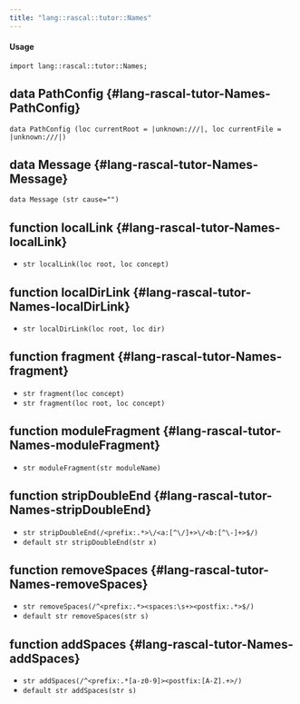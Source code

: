 ```yaml
---
title: "lang::rascal::tutor::Names"
---
```


#### Usage

`import lang::rascal::tutor::Names;`


## data PathConfig {#lang-rascal-tutor-Names-PathConfig}

```rascal
data PathConfig (loc currentRoot = |unknown:///|, loc currentFile = |unknown:///|)
```

## data Message {#lang-rascal-tutor-Names-Message}

```rascal
data Message (str cause="")
```

## function localLink {#lang-rascal-tutor-Names-localLink}

* ``str localLink(loc root, loc concept)``

## function localDirLink {#lang-rascal-tutor-Names-localDirLink}

* ``str localDirLink(loc root, loc dir)``

## function fragment {#lang-rascal-tutor-Names-fragment}

* ``str fragment(loc concept)``
* ``str fragment(loc root, loc concept)``

## function moduleFragment {#lang-rascal-tutor-Names-moduleFragment}

* ``str moduleFragment(str moduleName)``

## function stripDoubleEnd {#lang-rascal-tutor-Names-stripDoubleEnd}

* ``str stripDoubleEnd(/<prefix:.*>\/<a:[^\/]+>\/<b:[^\-]+>$/)``
* ``default str stripDoubleEnd(str x)``

## function removeSpaces {#lang-rascal-tutor-Names-removeSpaces}

* ``str removeSpaces(/^<prefix:.*><spaces:\s+><postfix:.*>$/)``
* ``default str removeSpaces(str s)``

## function addSpaces {#lang-rascal-tutor-Names-addSpaces}

* ``str addSpaces(/^<prefix:.*[a-z0-9]><postfix:[A-Z].+>/)``
* ``default str addSpaces(str s)``

